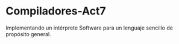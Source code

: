 # Compiladores-Act7
Implementando un intérprete Software para un lenguaje sencillo de propósito general.
